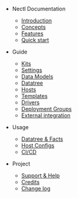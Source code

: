 <!--
 Copyright (C) 2022 Adam Kirchberger

 This file is part of Nectl.

 Nectl is free software: you can redistribute it and/or modify
 it under the terms of the GNU General Public License as published by
 the Free Software Foundation, either version 3 of the License, or
 (at your option) any later version.

 Nectl is distributed in the hope that it will be useful,
 but WITHOUT ANY WARRANTY; without even the implied warranty of
 MERCHANTABILITY or FITNESS FOR A PARTICULAR PURPOSE.  See the
 GNU General Public License for more details.

 You should have received a copy of the GNU General Public License
 along with Nectl.  If not, see <http://www.gnu.org/licenses/>.
-->

- Nectl Documentation

  - [Introduction](general/introduction.md)
  - [Concepts](general/concepts.md)
  - [Features](general/features.md)
  - [Quick start](general/quickstart.md)

- Guide

  - [Kits](guide/kits.md)
  - [Settings](guide/settings.md)
  - [Data Models](guide/datamodels.md)
  - [Datatree](guide/datatree.md)
  - [Hosts](guide/hosts.md)
  - [Templates](guide/templates.md)
  - [Drivers](guide/drivers.md)
  - [Deployment Groups](guide/deployment-groups.md)
  - [External integration](guide/external-integration.md)

- Usage

  - [Datatree & Facts](usage/datatree.md)
  - [Host Configs](usage/configs.md)
  - [CI/CD](usage/ci-cd.md)

- Project
  - [Support & Help](project/support.md)
  - [Credits](project/credits.md)
  - [Change log](project/changelog.md)
